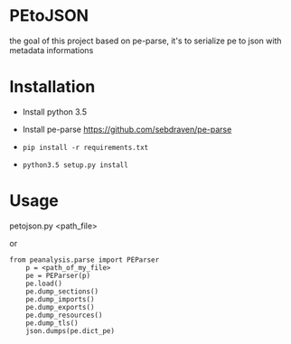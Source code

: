 PEtoJSON
==========

the goal of this project based on pe-parse, it's to serialize pe to json with metadata informations


Installation
=============

* Install python 3.5


* Install pe-parse https://github.com/sebdraven/pe-parse 


* ` pip install -r requirements.txt `


* `python3.5 setup.py install`

Usage
=======

petojson.py <path_file> 

or

    from peanalysis.parse import PEParser 
        p = <path_of_my_file>
        pe = PEParser(p)
        pe.load()
        pe.dump_sections()
        pe.dump_imports()
        pe.dump_exports()
        pe.dump_resources()
        pe.dump_tls() 
        json.dumps(pe.dict_pe)
